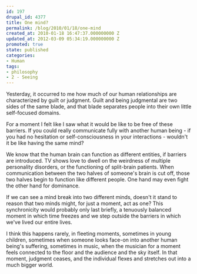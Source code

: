 ```yaml
---
id: 197
drupal_id: 4377
title: One mind?
permalink: /blog/2010/01/18/one-mind
created_at: 2010-01-18 16:47:37.000000000 Z
updated_at: 2012-03-09 05:34:19.000000000 Z
promoted: true
state: published
categories:
- Human
tags:
- philosophy
- 2 - Seeing
---
```

Yesterday, it occurred to me how much of our human relationships are characterized by guilt or judgment. Guilt and being judgmental are two sides of the same blade, and that blade separates people into their own little self-focused domains.

For a moment I felt like I saw what it would be like to be free of these barriers. If you could really communicate fully with another human being - if you had no hesitation or self-consciousness in your interactions - wouldn't it be like having the same mind?

We know that the human brain can function as different entities, if barriers are introduced. TV shows love to dwell on the weirdness of multiple personality disorders, or the functioning of split-brain patients. When communication between the two halves of someone's brain is cut off, those two halves begin to function like different people. One hand may even fight the other hand for dominance.

If we can see a mind break into two different minds, doesn't it stand to reason that two minds might, for just a moment, act as one? This synchronicity would probably only last briefly, a tenuously balanced moment in which time freezes and we step outside the barriers in which we've lived our entire lives.

I think this happens rarely, in fleeting moments, sometimes in young children, sometimes when someone looks face-on into another human being's suffering, sometimes in music, when the musician for a moment feels connected to the floor and the audience and the sky itself. In that moment, judgment ceases, and the individual flexes and stretches out into a much bigger world.
